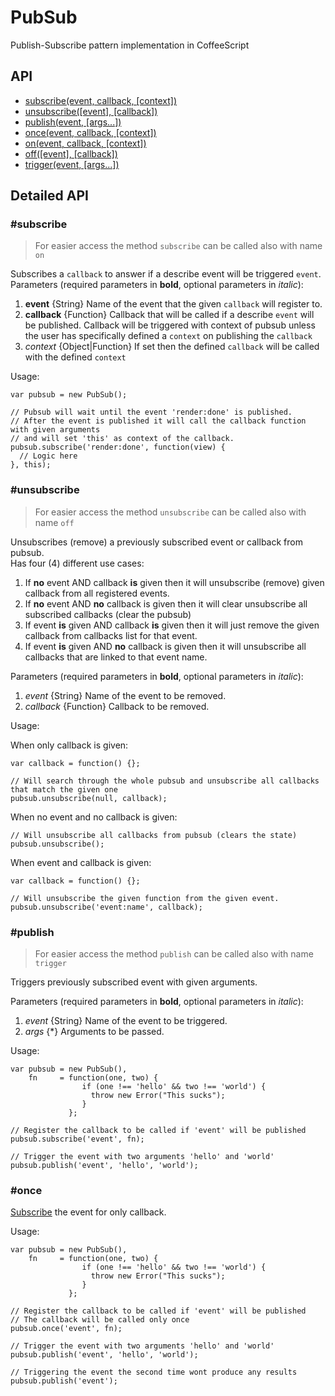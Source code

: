 # PubSub

Publish-Subscribe pattern implementation in CoffeeScript

## API

  * [subscribe(event, callback, [context])](#subscribe)
  * [unsubscribe([event], [callback])](#unsubscribe)
  * [publish(event, [args...])](#publish)
  * [once(event, callback, [context])](#once)
  * [on(event, callback, [context])](#subscribe)
  * [off([event], [callback])](#off)
  * [trigger(event, [args...])](#publish)
  
## Detailed API

### #subscribe
> For easier access the method `subscribe` can be called also with name `on`

Subscribes a `callback` to answer if a describe event will be triggered `event`.  
Parameters (required parameters in __bold__, optional parameters in _italic_):

  1. __event__    {String} Name of the event that the given `callback` will register to.
  2. __callback__ {Function} Callback that will be called if a describe `event` will be published. Callback will be triggered with context of pubsub unless the user has specifically defined a `context` on publishing the `callback`
  3. _context_    {Object|Function} If set then the defined `callback` will be called with the defined `context`

Usage:

    var pubsub = new PubSub();
    
    // Pubsub will wait until the event 'render:done' is published.  
    // After the event is published it will call the callback function with given arguments  
    // and will set 'this' as context of the callback.
    pubsub.subscribe('render:done', function(view) {
      // Logic here
    }, this);
    
### #unsubscribe
> For easier access the method `unsubscribe` can be called also with name `off`

Unsubscribes (remove) a previously subscribed event or callback from pubsub.  
Has four (4) different use cases:  

1. If __no__ event AND callback __is__ given then it will unsubscribe (remove) given callback from all registered events.  
2. If __no__ event AND __no__ callback is given then it will clear unsubscribe all subscribed callbacks (clear the pubsub)  
3. If event __is__ given AND callback __is__ given then it will just remove the given callback from callbacks list for that event.  
4. If event __is__ given AND __no__ callback is given then it will unsubscribe all callbacks that are linked to that event name.

Parameters (required parameters in __bold__, optional parameters in _italic_):

  1. _event_    {String} Name of the event to be removed.
  2. _callback_ {Function} Callback to be removed.

Usage:

When only callback is given:

    var callback = function() {};

    // Will search through the whole pubsub and unsubscribe all callbacks that match the given one
    pubsub.unsubscribe(null, callback);


When no event and no callback is given:

    // Will unsubscribe all callbacks from pubsub (clears the state)
    pubsub.unsubscribe();

When event and callback is given:

    var callback = function() {};

    // Will unsubscribe the given function from the given event.
    pubsub.unsubscribe('event:name', callback);
    
### #publish
> For easier access the method `publish` can be called also with name `trigger`

Triggers previously subscribed event with given arguments.

Parameters (required parameters in __bold__, optional parameters in _italic_):

  1. _event_    {String} Name of the event to be triggered.
  2. _args_     {*} Arguments to be passed.

Usage:

    var pubsub = new PubSub(),
        fn     = function(one, two) { 
                    if (one !== 'hello' && two !== 'world') {
                      throw new Error("This sucks");
                    }
                 };

    // Register the callback to be called if 'event' will be published
    pubsub.subscribe('event', fn);

    // Trigger the event with two arguments 'hello' and 'world'
    pubsub.publish('event', 'hello', 'world');
    
### #once

[Subscribe](#subscribe) the event for only callback.

Usage:

    var pubsub = new PubSub(),
        fn     = function(one, two) { 
                    if (one !== 'hello' && two !== 'world') {
                      throw new Error("This sucks");
                    }
                 };

    // Register the callback to be called if 'event' will be published
    // The callback will be called only once
    pubsub.once('event', fn);

    // Trigger the event with two arguments 'hello' and 'world'
    pubsub.publish('event', 'hello', 'world');
    
    // Triggering the event the second time wont produce any results
    pubsub.publish('event');
